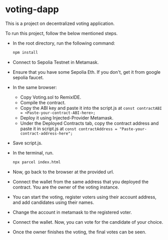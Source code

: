 # voting-dapp

This is a project on decentralized voting application.

To run this project, follow the below mentioned steps.

- In the root directory, run the following command:
  ```bash
  npm install
  ```

- Connect to Sepolia Testnet in Metamask.
- Ensure that you have some Sepolia Eth. If you don't, get it from google sepolia faucet.
- In the same browser:
  - Copy Voting.sol to RemixIDE.
  - Compile the contract.
  - Copy the ABI key and paste it into the script.js at `const contractABI = <Paste-your-contract-ABI-here>;`
  - Deploy it using Injected-Provider Metamask.
  - Under the Deployed Contracts tab, copy the contract address and paste it in script.js at `const contractAddress = "Paste-your-contract-address-here";`
- Save script.js.
- In the terminal, run.
  ```bash
  npx parcel index.html
  ```
- Now, go back to the browser at the provided url.
- Connect the wallet from the same address that you deployed the contract. You are the owner of the voting instance.
- You can start the voting, register voters using their account address, and add candidates using their names.
- Change the account in metamask to the registered voter.
- Connect the wallet. Now, you can vote for the candidate of your choice.
- Once the owner finishes the voting, the final votes can be seen.

